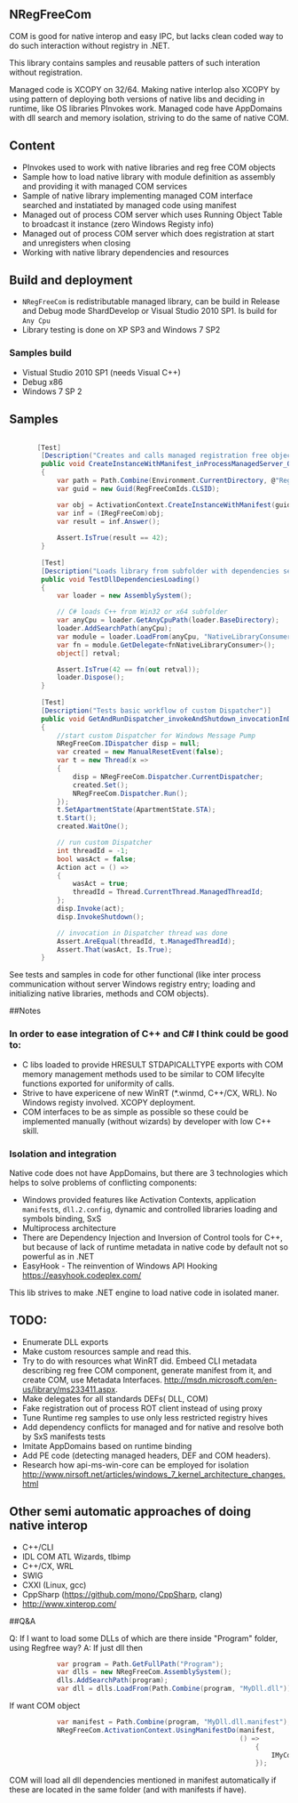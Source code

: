 ## NRegFreeCom

 COM is good for native interop and easy IPC, but lacks clean coded way to do such interaction without registry in .NET.

 This library contains samples and reusable patters of such interation without registration.

 Managed code is XCOPY on 32/64. Making native interlop also XCOPY by using pattern of deploying both versions of native libs and deciding in runtime, like OS libraries PInvokes work.
 Managed code have AppDomains with dll search and memory isolation, striving to do the same of native COM.

## Content
* PInvokes used to work with native libraries and reg free COM objects
* Sample how to load native library with module definition as assembly and providing it with managed COM services
* Sample of native library implementing managed COM interface searched and  instatiated by managed code using manifest
* Managed out of process COM server which uses Running Object Table to broadcast it instance (zero Windows Registy info)
* Managed out of process COM server which does registration at start and unregisters when closing
* Working with native library dependencies and resources

## Build and deployment

* `NRegFreeCom` is redistributable managed library, can be build in Release and Debug mode ShardDevelop or Visual Studio 2010 SP1. Is build for `Any Cpu`
* Library testing is done on XP SP3 and Windows 7 SP2

### Samples build

* Vistual Studio 2010 SP1 (needs Visual C++)
* Debug x86 
* Windows 7 SP 2


## Samples

```csharp

       [Test]
		[Description("Creates and calls managed registration free object")]
        public void CreateInstanceWithManifest_inProcessManagedServer_OK()
        {		    
            var path = Path.Combine(Environment.CurrentDirectory, @"RegFreeCom.Implementations.dll.manifest");
            var guid = new Guid(RegFreeComIds.CLSID);

            var obj = ActivationContext.CreateInstanceWithManifest(guid, path);
            var inf = (IRegFreeCom)obj;
            var result = inf.Answer();
			
            Assert.IsTrue(result == 42);
        }
		
		[Test]
        [Description("Loads library from subfolder with dependencies searched in this subfolder")]
        public void TestDllDependenciesLoading()
        {
            var loader = new AssemblySystem();

            // C# loads C++ from Win32 or x64 subfolder
            var anyCpu = loader.GetAnyCpuPath(loader.BaseDirectory);
            loader.AddSearchPath(anyCpu);
            var module = loader.LoadFrom(anyCpu, "NativeLibraryConsumer.dll");
            var fn = module.GetDelegate<fnNativeLibraryConsumer>();
            object[] retval;

            Assert.IsTrue(42 == fn(out retval));
            loader.Dispose();
        }
		
        [Test]
        [Description("Tests basic workflow of custom Dispatcher")]
        public void GetAndRunDispatcher_invokeAndShutdown_invocationInDispatcherDone()
        {
            //start custom Dispatcher for Windows Message Pump
            NRegFreeCom.IDispatcher disp = null;
            var created = new ManualResetEvent(false);
            var t = new Thread(x =>
            {
                disp = NRegFreeCom.Dispatcher.CurrentDispatcher;
                created.Set();
                NRegFreeCom.Dispatcher.Run();
            });
            t.SetApartmentState(ApartmentState.STA);
            t.Start();
            created.WaitOne();

            // run custom Dispatcher
            int threadId = -1;
            bool wasAct = false;
            Action act = () =>
            {
                wasAct = true;
                threadId = Thread.CurrentThread.ManagedThreadId;
            };
            disp.Invoke(act);
            disp.InvokeShutdown();

            // invocation in Dispatcher thread was done
            Assert.AreEqual(threadId, t.ManagedThreadId);
            Assert.That(wasAct, Is.True);
        }

```

See tests and samples in code for other functional (like inter process communication without server Windows registry entry; loading and initializing native libraries, methods and COM objects).

##Notes

### In order to ease integration of C++ and C# I think could be good to:

* C libs loaded to provide HRESULT STDAPICALLTYPE exports with COM memory management methods used to be similar to COM lifecylte functions exported for uniformity of calls. 
* Strive to have expericene of new WinRT (*.winmd, C++/CX, WRL). No Windows registy involved. XCOPY deployment. 
* COM interfaces to be as simple as possible so these could be implemented manually (without wizards) by developer with low C++ skill.



### Isolation and integration

 Native code does not have AppDomains, but there are 3 technologies which helps to solve problems of conflicting components:
* Windows provided features like Activation Contexts, application `manifest`s, `dll.2.config`, dynamic and controlled libraries loading and symbols binding, SxS
* Multiprocess architecture
* There are Dependency Injection and Inversion of Control tools for C++, but because of lack of runtime metadata in native code by default not so powerful as in .NET
* EasyHook - The reinvention of Windows API Hooking https://easyhook.codeplex.com/

This lib strives to make .NET engine to load native code in isolated maner.

## TODO:
* Enumerate DLL exports
* Make custom resources sample and read this.
* Try to do with resources what WinRT did. Embeed CLI metadata describing reg free COM component, generate manifest from it, and create COM, use Metadata Interfaces. http://msdn.microsoft.com/en-us/library/ms233411.aspx.
* Make delegates for all standards DEFs( DLL, COM)
* Fake registration out of process ROT client instead of using proxy
* Tune Runtime reg samples to use only less restricted registry hives
* Add dependency conflicts for managed and for native and resolve both by SxS manifests tests
* Imitate AppDomains based on runtime binding
* Add PE code (detecting managed headers, DEF and COM headers).
* Research how  api-ms-win-core can be employed for isolation http://www.nirsoft.net/articles/windows_7_kernel_architecture_changes.html


## Other semi automatic approaches of doing native interop

* C++/CLI
* IDL COM ATL Wizards, tlbimp
* C++/CX, WRL
* SWIG
* CXXI (Linux, gcc)
* CppSharp (https://github.com/mono/CppSharp, clang)
* http://www.xinterop.com/

##Q&A

Q: If I want to load some DLLs of which are there inside "Program" folder, using Regfree way?
A:
If just dll then 
```csharp
            var program = Path.GetFullPath("Program");
            var dlls = new NRegFreeCom.AssemblySystem();
            dlls.AddSearchPath(program);
            var dll = dlls.LoadFrom(Path.Combine(program, "MyDll.dll"));
```
If want COM object 
```csharp
            var manifest = Path.Combine(program, "MyDll.dll.manifest");
            NRegFreeCom.ActivationContext.UsingManifestDo(manifest,
                                                          () =>
                                                              {
                                                                  IMyCom comObj = new MyCom();// COM object with manifest
                                                              });
```
COM will load all dll dependencies mentioned in manifest automatically if these are located in the same folder (and with manifests if have).